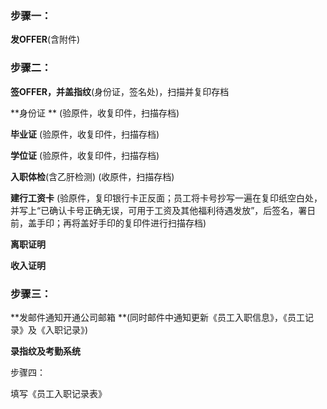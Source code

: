 ### 步骤一：

**发OFFER**\(含附件\)

### 

### 步骤二：

**签OFFER，并盖指纹**\(身份证，签名处\)，扫描并复印存档

**身份证 **                   \(验原件，收复印件，扫描存档\)

**毕业证**                    \(验原件，收复印件，扫描存档\)

**学位证**                    \(验原件，收复印件，扫描存档\)

**入职体检**\(含乙肝检测\)         \(收原件，扫描存档\)

**建行工资卡**            \(验原件，复印银行卡正反面；员工将卡号抄写一遍在复印纸空白处，并写上“已确认卡号正确无误，可用于工资及其他福利待遇发放”，后签名，署日前，盖手印；再将盖好手印的复印件进行扫描存档\)

**离职证明**

**收入证明**

### 

### 步骤三：

**发邮件通知开通公司邮箱      **\(同时邮件中通知更新《员工入职信息》，《员工记录》及《入职记录》\)

**录指纹及考勤系统**



步骤四：

填写《员工入职记录表》

